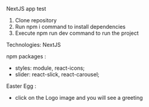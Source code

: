 NextJS app test

1. Clone repository
2. Run npm i command to install dependencies
3. Execute npm run dev command to run the project



Technologies: NextJS

npm packages :

- styles:  module, react-icons;
- slider:  react-slick, react-carousel;


Easter Egg : 
- click on the Logo image and you will see a greeting

